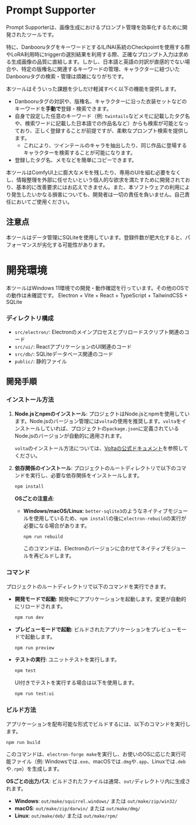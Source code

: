 # Prompt Supporter

Prompt Supporterは、画像生成におけるプロンプト管理を効率化するために開発されたツールです。

特に、DanbooruタグをキーワードとするIL/NAI系統のCheckpointを使用する際やLoRA利用時にtriggerの選別結果を利用する際、正確なプロンプト入力は求める生成画像の品質に直結します。しかし、日本語と英語の対訳が直感的でない場合や、特定の版権名に関連するキーワードの管理、キャラクターに紐づいたDanbooruタグの検索・管理は煩雑になりがちです。

本ツールはそういった課題を少しだけ軽減すべく以下の機能を提供します。

- Danbooruタグの対訳や、版権名、キャラクターに沿った衣装セットなどのキーワードを**手動で**登録・検索できます。
- 自身で設定した任意のキーワード（例: `twintails`などメモに記載したタグ名や、検索ワードに記載した日本語での作品名など）からも検索が可能となっており、正しく登録することが前提ですが、柔軟なプロンプト検索を提供します。
  - これにより、ツインテールのキャラを抽出したり、同じ作品に登場するキャラクターを検索することが可能になります。
- 登録したタグ名、メモなどを簡単にコピーできます。

本ツールはComfyUI上に膨大なメモを残したり、専用のUIを組む必要をなくし、情報整理を外部に任せたいという個人的な欲求を満たすために開発されており、基本的に改善要求にはお応えできません。また、本ソフトウェアの利用により発生したいかなる損害についても、開発者は一切の責任を負いません。自己責任においてご使用ください。

## 注意点
本ツールはデータ管理にSQLiteを使用しています。登録件数が肥大化すると、パフォーマンスが劣化する可能性があります。

# 開発環境
本ツールはWindows 11環境での開発・動作確認を行っています。その他のOSでの動作は未確認です。
Electron + Vite + React + TypeScript + TailwindCSS + SQLite

### ディレクトリ構成

-   `src/electron/`: Electronのメインプロセスとプリロードスクリプト関連のコード
-   `src/ui/`: ReactアプリケーションのUI関連のコード
-   `src/db/`: SQLiteデータベース関連のコード
-   `public/`: 静的ファイル

## 開発手順

### インストール方法

1.  **Node.jsとnpmのインストール**:
    プロジェクトはNode.jsとnpmを使用しています。Node.jsのバージョン管理には`volta`の使用を推奨します。`volta`をインストールしていれば、プロジェクトの`package.json`に定義されているNode.jsのバージョンが自動的に適用されます。

    `volta`のインストール方法については、[Voltaの公式ドキュメント](https://docs.volta.sh/guide/getting-started)を参照してください。

2.  **依存関係のインストール**:
    プロジェクトのルートディレクトリで以下のコマンドを実行し、必要な依存関係をインストールします。

    ```bash
    npm install
    ```

    **OSごとの注意点**:
    -   **Windows/macOS/Linux**: `better-sqlite3`のようなネイティブモジュールを使用しているため、`npm install`の後に`electron-rebuild`の実行が必要になる場合があります。
        ```bash
        npm run rebuild
        ```
        このコマンドは、Electronのバージョンに合わせてネイティブモジュールを再ビルドします。

### コマンド

プロジェクトのルートディレクトリで以下のコマンドを実行できます。

-   **開発モードで起動**:
    開発中にアプリケーションを起動します。変更が自動的にリロードされます。
    ```bash
    npm run dev
    ```

-   **プレビューモードで起動**:
    ビルドされたアプリケーションをプレビューモードで起動します。
    ```bash
    npm run preview
    ```

-   **テストの実行**:
    ユニットテストを実行します。
    ```bash
    npm test
    ```
    UI付きでテストを実行する場合は以下を使用します。
    ```bash
    npm run test:ui
    ```

### ビルド方法

アプリケーションを配布可能な形式でビルドするには、以下のコマンドを実行します。

```bash
npm run build
```

このコマンドは、`electron-forge make`を実行し、お使いのOSに応じた実行可能ファイル（例: Windowsでは`.exe`、macOSでは`.dmg`や`.app`、Linuxでは`.deb`や`.rpm`）を生成します。

**OSごとの出力パス**:
ビルドされたファイルは通常、`out/`ディレクトリ内に生成されます。
-   **Windows**: `out/make/squirrel.windows/` または `out/make/zip/win32/`
-   **macOS**: `out/make/zip/darwin/` または `out/make/dmg/`
-   **Linux**: `out/make/deb/` または `out/make/rpm/`
